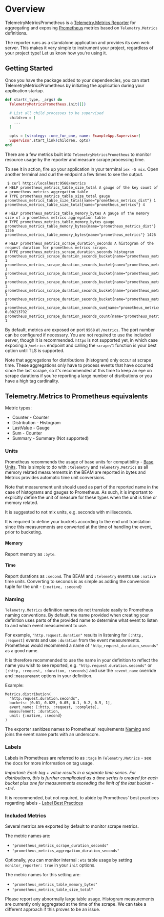 # Overview

TelemetryMetricsPrometheus is a [Telemetry.Metrics Reporter](https://hexdocs.pm/telemetry_metrics/overview.html#reporters) for aggregating and exposing [Prometheus](https://prometheus.io) metrics based on `Telemetry.Metrics` definitions. 

The reporter runs as a standalone application and provides its own web server. This
makes it very simple to instrument your project, regardless of your project type! Let
us know how you're using it.

## Getting Started

Once you have the package added to your dependencies, you can start 
TelemetryMetricsPrometheus by initiating the application during
your application startup.

```elixir
def start(_type, _args) do
  TelemetryMetricsPrometheus.init([])
  
  # List all child processes to be supervised
  children = [
    ...
  ]

  opts = [strategy: :one_for_one, name: ExampleApp.Supervisor]
  Supervisor.start_link(children, opts)
end
```

There are a few metrics built into `TelemetryMetricsPrometheus` to 
monitor resource usage by the reporter and measure scrape processing time.

To see it in action, fire up your application in your terminal `iex -S mix`.
Open another terminal and curl the endpoint a few times to see the output.

```
 $ curl http://localhost:9568/metrics
# HELP prometheus_metrics_table_size_total A gauge of the key count of a prometheus metrics aggregation table
# TYPE prometheus_metrics_table_size_total gauge
prometheus_metrics_table_size_total{name="prometheus_metrics_dist"} 1
prometheus_metrics_table_size_total{name="prometheus_metrics"} 4

# HELP prometheus_metrics_table_memory_bytes A gauge of the memory size of a prometheus metrics aggregation table
# TYPE prometheus_metrics_table_memory_bytes gauge
prometheus_metrics_table_memory_bytes{name="prometheus_metrics_dist"} 1356
prometheus_metrics_table_memory_bytes{name="prometheus_metrics"} 1426

# HELP prometheus_metrics_scrape_duration_seconds A histogram of the request duration for prometheus metrics scrape.
# TYPE prometheus_metrics_scrape_duration_seconds histogram
prometheus_metrics_scrape_duration_seconds_bucket{name="prometheus_metrics",le="0.05"} 1
prometheus_metrics_scrape_duration_seconds_bucket{name="prometheus_metrics",le="0.1"} 1
prometheus_metrics_scrape_duration_seconds_bucket{name="prometheus_metrics",le="0.2"} 1
prometheus_metrics_scrape_duration_seconds_bucket{name="prometheus_metrics",le="0.5"} 1
prometheus_metrics_scrape_duration_seconds_bucket{name="prometheus_metrics",le="1"} 1
prometheus_metrics_scrape_duration_seconds_bucket{name="prometheus_metrics",le="+Inf"} 1
prometheus_metrics_scrape_duration_seconds_sum{name="prometheus_metrics"} 0.00213792
prometheus_metrics_scrape_duration_seconds_count{name="prometheus_metrics"} 1
```

By default, metrics are exposed on port `9568` at `/metrics`. The port number
can be configured if necessary. You are not required to use the included server,
though it is recommended. `https` is not supported yet, in which case exposing
a `/metrics` endpoint and calling the `scrape/1` function is your best option
until TLS is supported.

Note that aggregations for distributions (histogram) only occur at scrape time.
These aggregations only have to process events that have occurred since the last
scrape, so it's recommended at this time to keep an eye on scrape durations if
you're reporting a large number of disributions or you have a high tag cardinality.

## Telemetry.Metrics to Prometheus equivalents

Metric types:
* Counter - Counter
* Distribution - Histogram
* LastValue - Gauge
* Sum - Counter
* Summary - Summary (Not supported)

### Units

Prometheus recommends the usage of base units for compatibility - [Base Units](https://prometheus.io/docs/practices/naming/#base-units).
This is simple to do with `:telemetry` and `Telemetry.Metrics` as all memory
related measurements in the BEAM are reported in bytes and Metrics provides
automatic time unit conversions.

Note that measurement unit should used as part of the reported name in the case of
histograms and gauges to Prometheus. As such, it is important to explicitly define
the unit of measure for these types when the unit is time or memory related.

It is suggested to not mix units, e.g. seconds with milliseconds.

It is required to define your buckets according to the end unit translation
since this measurements are converted at the time of handling the event, prior
to bucketing.

#### Memory

Report memory as `:byte`.

#### Time

Report durations as `:second`. The BEAM and `:telemetry` events use `:native` time
units. Converting to seconds is as simple as adding the conversion tuple for
the unit - `{:native, :second}`

### Naming

`Telemetry.Metrics` definition names do not translate easily to Prometheus naming
conventions. By default, the name provided when creating your definition uses parts
of the provided name to determine what event to listen to and which event measurement
to use.

For example, `"http.request.duration"` results in listening for  `[:http, :request]`
events and use `:duration` from the event measurements. Prometheus would recommend
a name of `"http_request_duration_seconds"` as a good name.

It is therefore recommended to use the name in your definition to reflect the name
you wish to see reported, e.g. `"http.request.duration.seconds"` or `[:http, :request, :duration, :seconds]` and use the `:event_name` override and `:measurement` options in your definition.

Example:
```
Metrics.distribution(
  "http.request.duration.seconds",
  buckets: [0.01, 0.025, 0.05, 0.1, 0.2, 0.5, 1],
  event_name: [:http, :request, :complete],
  measurement: :duration,
  unit: {:native, :second}
)
```

The exporter sanitizes names to Prometheus' requirements [Naming](https://prometheus.io/docs/instrumenting/writing_exporters/#naming) and joins the event name parts with an underscore.

### Labels

Labels in Prometheus are referred to as `:tags` in `Telemetry.Metrics` - see the docs
for more information on tag usage.

*Important: Each tag + value results in a separate time series. For distributions, this
is further complicated as a time series is created for each bucket plus one for measurements
exceeding the limit of the last bucket - `+Inf`.*

It is recommended, but not required, to abide by Prometheus' best practices regarding labels -
[Label Best Practices](https://prometheus.io/docs/practices/naming/#labels)

### Included Metrics

Several metrics are exported by default to monitor scrape metrics.

The metric names are:

  * `"prometheus_metrics_scrape_duration_seconds"`
  * `"prometheus_metrics_aggregation_duration_seconds"`

Optionally, you can monitor internal `:ets` table usage by setting `monitor_reporter: true`
in your `init` options.

The metric names for this setting are:

  * `"prometheus_metrics_table_memory_bytes"`
  * `"prometheus_metrics_table_size_total"`


Please report any abnormally large table usage. Histogram measurements are currently only 
aggregated at the time of the scrape. We can take a different approach if this proves to be 
an issue.
